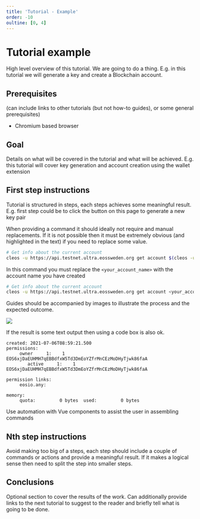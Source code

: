 ```yaml
---
title: 'Tutorial - Example'
order: -10
oultine: [0, 4]
---
```


# Tutorial example

High level overview of this tutorial. We are going to do a thing. E.g. in this tutorial we will generate a key and create a Blockchain account.

## Prerequisites

(can include links to other tutorials (but not how-to guides), or some general prerequisites)

- Chromium based browser

## Goal

Details on what will be covered in the tutorial and what will be achieved. E.g. this tutorial will cover key generation and account creation using the wallet extension

## First step instructions

Tutorial is structured in steps, each steps achieves some meaningful result. E.g. first step could be to click the button on this page to generate a new key pair

When providing a command it should ideally not require and manual replacements. If it is not possible then it must be extremely obvious (and highlighted in the text) if you need to replace some value.

```sh
# Get info about the current account
cleos -u https://api.testnet.ultra.eossweden.org get account $(cleos -u https://api.testnet.ultra.eossweden.org get accounts $(cleos wallet keys | jq '.[0]' | tr -d '"') | jq '.account_names[0]' | tr -d '"')
```

In this command you must replace the `<your_account_name>` with the account name you have created

```sh
# Get info about the current account
cleos -u https://api.testnet.ultra.eossweden.org get account <your_account_name>
```

Guides should be accompanied by images to illustrate the process and the expected outcome.

![](../fundamentals/images/account-name.png)

If the result is some text output then using a code box is also ok.

```
created: 2021-07-06T08:59:21.500
permissions: 
     owner     1:    1 EOS6xjDaEUHMH7qEBBdfxW5Td3DmEoYZfrMnCEzMoDHyTjwk86faA
        active     1:    1 EOS6xjDaEUHMH7qEBBdfxW5Td3DmEoYZfrMnCEzMoDHyTjwk86faA

permission links: 
     eosio.any: 

memory: 
     quota:         0 bytes  used:         0 bytes
```

Use automation with Vue components to assist the user in assembling commands

<AccountLookupTestnet />

## Nth step instructions

Avoid making too big of a steps, each step should include a couple of commands or actions and provide a meaningful result. If it makes a logical sense then need to split the step into smaller steps.

## Conclusions

Optional section to cover the results of the work. Can additionally provide links to the next tutorial to suggest to the reader and briefly tell what is going to be done.